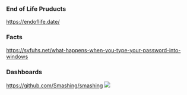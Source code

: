 ### End of Life Pruducts
https://endoflife.date/

### Facts
https://syfuhs.net/what-happens-when-you-type-your-password-into-windows

### Dashboards
https://github.com/Smashing/smashing
![](https://github.com/Smashing/smashing/blob/master/.github/docs/assets/screenshot.png?raw=true)
